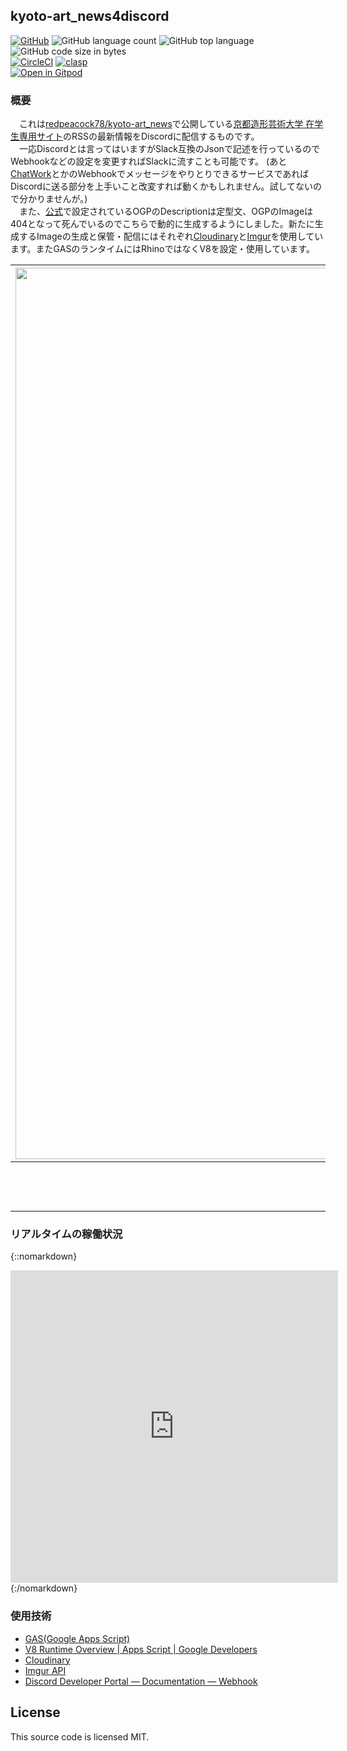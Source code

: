 ## kyoto-art_news4discord
[![GitHub](https://img.shields.io/github/license/redpeacock78/kyoto-art_news)](https://github.com/redpeacock78/kyoto-art_news4discord/blob/master/LICENSE)
![GitHub language count](https://img.shields.io/github/languages/count/redpeacock78/kyoto-art_news4discord)
![GitHub top language](https://img.shields.io/github/languages/top/redpeacock78/kyoto-art_news4discord)
![GitHub code size in bytes](https://img.shields.io/github/languages/code-size/redpeacock78/kyoto-art_news4discord)  
[![CircleCI](https://img.shields.io/circleci/build/github/redpeacock78/kyoto-art_news)](https://circleci.com/gh/redpeacock78/kyoto-art_news4discord)
[![clasp](https://img.shields.io/badge/built%20with-clasp-4285f4.svg)](https://github.com/google/clasp)  
[![Open in Gitpod](https://gitpod.io/button/open-in-gitpod.svg)](https://gitpod.io/#https://github.com/redpeacock78/kyoto-art_news4discord)

### 概要
　これは[redpeacock78/kyoto-art_news](https://github.com/redpeacock78/kyoto-art_news)で公開している[京都造形芸術大学 在学生専用サイト](https://www.kyoto-art.ac.jp/student/)のRSSの最新情報をDiscordに配信するものです。  
　一応Discordとは言ってはいますがSlack互換のJsonで記述を行っているのでWebhookなどの設定を変更すればSlackに流すことも可能です。 (あと[ChatWork](https://go.chatwork.com/ja/)とかのWebhookでメッセージをやりとりできるサービスであればDiscordに送る部分を上手いこと改変すれば動くかもしれません。試してないので分かりませんが。)  
　また、[公式](https://www.kyoto-art.ac.jp/student/)で設定されているOGPのDescriptionは定型文、OGPのImageは404となって死んでいるのでこちらで動的に生成するようにしました。新たに生成するImageの生成と保管・配信にはそれぞれ[Cloudinary](https://cloudinary.com)と[Imgur](https://imgur.com/)を使用しています。またGASのランタイムにはRhinoではなくV8を設定・使用しています。  

|<img src="https://i.imgur.com/7LbvCIu.png" alt="Operation image diagrams" title="Operation image diagrams"  width="1426px">|<img src="https://i.imgur.com/ylafRbF.png" alt="Operation example" title="Operation example">|
|:-:|:-:|
|実際の各サービスの連携|表示されるメッセージ例|

### リアルタイムの稼働状況
{::nomarkdown}
<iframe src="https://e.widgetbot.io/channels/584808006802472988/675438983555317770" height="500" width="524" frameborder="0" allowfullscreen></iframe>
{:/nomarkdown}

### 使用技術
- [GAS(Google Apps Script)](https://developers.google.com/apps-script/)
- [V8 Runtime Overview | Apps Script | Google Developers](https://developers.google.com/apps-script/guides/v8-runtime?hl=ja)
- [Cloudinary](https://cloudinary.com)
- [Imgur API](https://apidocs.imgur.com/)
- [Discord Developer Portal — Documentation — Webhook](https://discordapp.com/developers/docs/resources/webhook#execute-slackcompatible-webhook)

## License
This source code is licensed MIT.